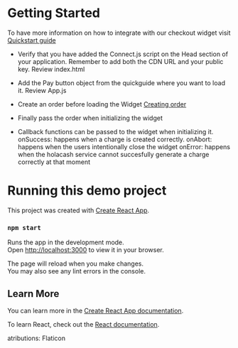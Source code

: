 # Getting Started

To have more information on how to integrate with our checkout widget visit [Quickstart guide](https://developers.holacash.mx/widget/quickguide)

- Verify that you have added the Connect.js script on the Head section of your application. Remember to add both the CDN URL and your public key. Review index.html

- Add the Pay button object from the quickguide where you want to load it. Review App.js

- Create an order before loading the Widget [Creating order](https://developers.holacash.mx/openapi/cash/#tag/order)

- Finally pass the order when initializing the widget

- Callback functions can be passed to the widget when initializing it.
  onSuccess: happens when a charge is created correctly.
  onAbort: happens when the users intentionally close the widget
  onError: happens when the holacash service cannot succesfully generate a charge correctly at that moment

# Running this demo project

This project was created with [Create React App](https://github.com/facebook/create-react-app).

### `npm start`

Runs the app in the development mode.\
Open [http://localhost:3000](http://localhost:3000) to view it in your browser.

The page will reload when you make changes.\
You may also see any lint errors in the console.

## Learn More

You can learn more in the [Create React App documentation](https://facebook.github.io/create-react-app/docs/getting-started).

To learn React, check out the [React documentation](https://reactjs.org/).

atributions: Flaticon
